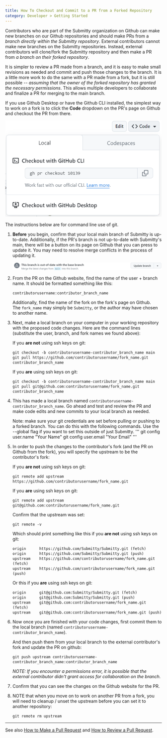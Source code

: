 ```yaml
---
title: How To Checkout and Commit to a PR from a Forked Repository
category: Developer > Getting Started
---
```


Contributors who are part of the Submitty organization on Github can
make new branches on our Github repositories and should make PRs from
a *branch directly within the Submitty repository*.  External
contributors cannot make new branches on the Submitty repositories.
Instead, external contributors will clone/fork the Submitty repository
and then make a PR from *a branch on their forked repository*.

It is simpler to review a PR made from a branch, and it is easy to
make small revisions as needed and commit and push those changes to
the branch.  It is a little more work to do the same with a PR made
from a fork, but it is still possible -- *assuming that the owner of
the forked repository has granted the necessary permissions*.  This
allows multiple developers to collaborate and finalize a PR for
merging to the main branch.

If you use Github Desktop or have the Github CLI installed, the simplest
way to work on a fork is to click the **Code** dropdown on the PR's page
on Github and checkout the PR from there. 

![alt text](/images/fork-checkout.png)

The instructions below are for command line use of git.

1. **Before** you begin, confirm that your local main branch of Submitty is
    up-to-date. Additionally, if the PR's branch is not up-to-date with Submitty's main,
    there will be a button on its page on Github that you can press to update it.
    You may need to resolve merge conflicts in the process of updating it.
    
    ![alt text](/images/update-branch.png)

2.  From the PR on the Github website, find the name of the
    user + branch name.  It should be formatted something like this:
    ```
    contributorusername:contributor_branch_name
    ```

    Additionally, find the name of the fork on the fork's page on Github.  
    The `fork_name` may simply be `Submitty`, or the author may have chosen to another name.
    

3.  Next, make a local branch on your computer in your working repository
    with the proposed code changes. Here are the command lines
    (substitute the user, branch, and fork names we found above):

    If you **are not** using ssh keys on git:
    ```
    git checkout -b contributorusername-contributor_branch_name main
    git pull https://github.com/contributorusername/fork_name.git contributor_branch_name
    ```
    
    If you **are** using ssh keys on git:
    ```
    git checkout -b contributorusername-contributor_branch_name main
    git pull git@github.com:contributorusername/fork_name.git contributor_branch_name
    ```


4.  This has made a local branch named
    `contributorusername-contributor_branch_name`.  Go ahead and test
    and review the PR and make code edits and new commits to your
    local branch as needed.

    Note: make sure your git credentials are set before pulling or pushing to a forked 
    branch. You can do this with the following commands. Use the --global flag if you 
    want to set this outside of just Submitty.
    '''
    git config user.name "Your Name"
    git config user.email "Your Email"
    '''


5.  In order to push the changes to the contributor's fork (and the PR
    on Github from the fork), you will specify the upstream to be the
    contributor's fork:

    If you **are not** using ssh keys on git:
    ```
    git remote add upstream https://github.com/contributorusername/fork_name.git
    ```


    If you **are** using ssh keys on git:
    ```
    git remote add upstream git@github.com:contributorusername/fork_name.git
    ```


    Confirm that the upstream was set:
    ```
    git remote -v
    ```

    Which should print something like this if you **are not** using ssh keys on git:
    ```
    origin      https://github.com/Submitty/Submitty.git (fetch)
    origin      https://github.com/Submitty/Submitty.git (push)
    upstream    https://github.com/contributorusername/fork_name.git (fetch)
    upstream    https://github.com/contributorusername/fork_name.git (push)
    ```

    Or this if you **are** using ssh keys on git:
    ```
    origin      git@github.com:Submitty/Submitty.git (fetch)
    origin      git@github.com:Submitty/Submitty.git (push)
    upstream    git@github.com:contributorusername/fork_name.git (fetch)
    upstream    git@github.com:contributorusername/fork_name.git (push)
    ```


6.  Now once you are finished with your code changes, first commit them to
    the local branch (named
    `contributorusername-contributor_branch_name`).

    And then push them from your local branch to the external
    contributor's fork and update the PR on github:
    ```
    git push upstream contributorusername-contributor_branch_name:contributor_branch_name
    ```

    *NOTE:  If you encounter a permissions error, it is possible that the external
    contributor didn't grant access for collaboration on the branch.*

7.  Confirm that you can see the changes on the Github website for the PR.

8.  NOTE that when you move on to work on another PR from a fork, you will need to
    cleanup / unset the upstream before you can set it to another repository:

    ```
    git remote rm upstream
    ```

---

See also [How to Make a Pull Request](make_a_pull_request) and
[How to Review a Pull Request](review_a_pull_request).
